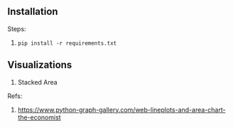 ## Installation

Steps:
1. `pip install -r requirements.txt`


## Visualizations

1. Stacked Area


Refs:
1. https://www.python-graph-gallery.com/web-lineplots-and-area-chart-the-economist